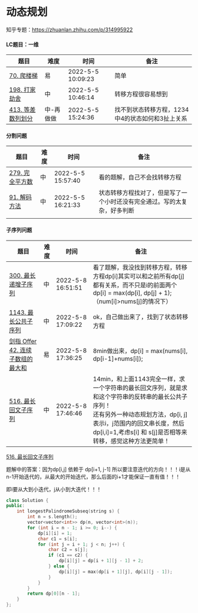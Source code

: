 # 动态规划

知乎专题：https://zhuanlan.zhihu.com/p/314995922



#### LC题目：一维

| 题目                                                         | 难度      | 时间              | 备注                                             |
| ------------------------------------------------------------ | --------- | ----------------- | ------------------------------------------------ |
| [70. 爬楼梯](https://leetcode-cn.com/problems/climbing-stairs/) | 易        | 2022-5-5 10:09:23 | 简单                                             |
| [198. 打家劫舍](https://leetcode-cn.com/problems/house-robber/) | 中        | 2022-5-5 10:46:14 | 转移方程很容易想到                               |
| [413. 等差数列划分](https://leetcode-cn.com/problems/arithmetic-slices/) | 中-再做做 | 2022-5-5 15:24:36 | 找不到状态转移方程，1234中4的状态如何和3扯上关系 |



#### 分割问题

| 题目                                                         | 难度 | 时间              | 备注                                                         |
| ------------------------------------------------------------ | ---- | ----------------- | ------------------------------------------------------------ |
| [279. 完全平方数](https://leetcode-cn.com/problems/perfect-squares/) | 中   | 2022-5-5 15:57:40 | 看的题解，自己不会找转移方程                                 |
| [91. 解码方法](https://leetcode-cn.com/problems/decode-ways/) | 中   | 2022-5-5 16:21:33 | 状态转移方程找对了，但是写了一个小时还没有完全通过。写的太复杂，好多判断 |
|                                                              |      |                   |                                                              |





#### 子序列问题

| 题目                                                         | 难度 | 时间              | 备注                                                         |
| ------------------------------------------------------------ | ---- | ----------------- | ------------------------------------------------------------ |
| [300. 最长递增子序列](https://leetcode-cn.com/problems/longest-increasing-subsequence/) | 中   | 2022-5-8 16:51:51 | 看了题解，我没找到转移方程，转移方程dp[i]其实可以和之前所有dp[j]都有关系，而不只是i的前面两个<br />dp[i] = max(dp[i], dp[j] + 1); （num[i]>nums[j]的情况下） |
| [1143. 最长公共子序列](https://leetcode-cn.com/problems/longest-common-subsequence/) | 中   | 2022-5-8 17:09:22 | ok，自己做出来了，找到了状态转移方程                         |
| [剑指 Offer 42. 连续子数组的最大和](https://leetcode-cn.com/problems/lian-xu-zi-shu-zu-de-zui-da-he-lcof/) | 易   | 2022-5-8 17:36:25 | 8min做出来，dp[i] = max(nums[i], dp[i-1]+nums[i]);           |
| [516. 最长回文子序列](https://leetcode-cn.com/problems/longest-palindromic-subsequence/) | 中   | 2022-5-8 17:46:46 | 14min，和上面1143完全一样，求一个字符串的最长回文序列，就是求和这个字符串的反转串的最长公共子序列！<br />还有另外一种动态规划方法，dp[i, j]表示i，j范围内的回文串长度，然后dp[i,i]=1,考虑s[i] 和 s[j]是否相等来转移，感觉这种方法更简单！ |



[516. 最长回文子序列](https://leetcode-cn.com/problems/longest-palindromic-subsequence/)

题解中的答案：因为dp[i,j] 依赖于 dp[i+1, j-1] 所以要注意迭代的方向！！！i是从n-1开始迭代的，从最大的开始迭代，那么后面的i+1才能保证一直有值！！！

即i要从大到小迭代，j从小到大迭代！！！

```c++
class Solution {
public:
    int longestPalindromeSubseq(string s) {
        int n = s.length();
        vector<vector<int>> dp(n, vector<int>(n));
        for (int i = n - 1; i >= 0; i--) {
            dp[i][i] = 1;
            char c1 = s[i];
            for (int j = i + 1; j < n; j++) {
                char c2 = s[j];
                if (c1 == c2) {
                    dp[i][j] = dp[i + 1][j - 1] + 2;
                } else {
                    dp[i][j] = max(dp[i + 1][j], dp[i][j - 1]);
                }
            }
        }
        return dp[0][n - 1];
    }
};
```

